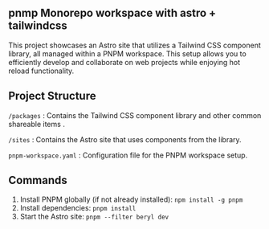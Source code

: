 ##  pnmp Monorepo workspace with astro + tailwindcss

 This project showcases an Astro site that utilizes a Tailwind CSS component library, all managed within a PNPM workspace. This setup allows you to efficiently develop and collaborate on web projects while enjoying hot reload functionality.

## Project Structure


`/packages`
: Contains the Tailwind CSS component library and other common shareable items .
 
`/sites`
: Contains the Astro site that uses components from the library.

`pnpm-workspace.yaml`
: Configuration file for the PNPM workspace setup.



## Commands

1. Install PNPM globally (if not already installed):  `npm install -g pnpm`
2. Install dependencies: `pnpm install`
3.  Start the Astro site: `pnpm --filter beryl dev  `


